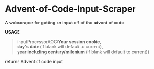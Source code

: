 # Advent-of-Code-Input-Scraper
A webscraper for getting an input off of the advent of code

**USAGE**
> inputProcessorAOC(**Your session cookie**,  
>                   **day's date** (if blank will default to current),  
>                   **year including century/milenium** (if blank will default to current))  
> 
returns Advent of code input
